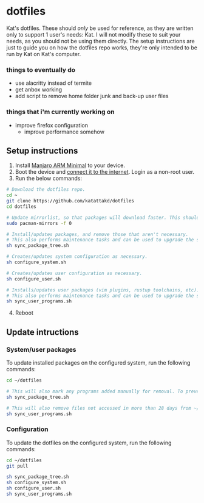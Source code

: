 # dotfiles
Kat's dotfiles.
These should *only* be used for reference, as they are written only to support 1 user's needs: Kat. I will not modify these to suit your needs, as you should not be using them directly. The setup instructions are just to guide you on how the dotfiles repo works, they're only intended to be run by Kat on Kat's computer.

### things to eventually do
- use alacritty instead of termite
- get anbox working
- add script to remove home folder junk and back-up user files

### things that i'm currently working on
- improve firefox configuration
  - improve performance somehow

## Setup instructions
1. Install [Manjaro ARM Minimal](https://gitlab.manjaro.org/manjaro-arm/applications/manjaro-arm-installer) to your device.
2. Boot the device and [connect it to the internet](https://wiki.archlinux.org/index.php/Iwd#Usage). Login as a non-root user.
3. Run the below commands:
```bash
# Download the dotfiles repo.
cd ~
git clone https://github.com/katattakd/dotfiles
cd dotfiles

# Update mirrorlist, so that packages will download faster. This should be run every few months or so.
sudo pacman-mirrors -f 0

# Install/updates packages, and remove those that aren't necessary.
# This also performs maintenance tasks and can be used to upgrade the system.
sh sync_package_tree.sh

# Creates/updates system configuration as necessary.
sh configure_system.sh

# Creates/updates user configuration as necessary.
sh configure_user.sh

# Installs/updates user packages (vim plugins, rustup toolchains, etc).
# This also performs maintenance tasks and can be used to upgrade the system.
sh sync_user_programs.sh
```
4. Reboot

## Update intructions

### System/user packages
To update installed packages on the configured system, run the following commands:
```bash
cd ~/dotfiles

# This will also mark any programs added manually for removal. To prevent this, edit the package list in the script.
sh sync_package_tree.sh

# This will also remove files not accessed in more than 28 days from ~/.cache
sh sync_user_programs.sh
```
### Configuration
To update the dotfiles on the configured system, run the following commands:
```bash
cd ~/dotfiles
git pull

sh sync_package_tree.sh
sh configure_system.sh
sh configure_user.sh
sh sync_user_programs.sh
```

